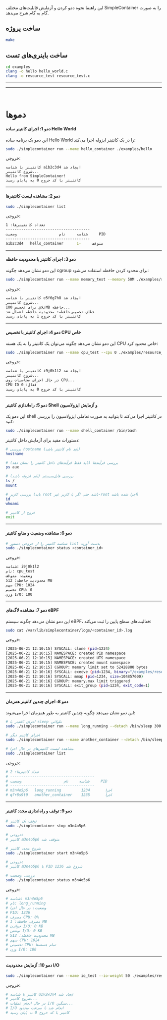 این راهنما نحوه دمو کردن و آزمایش قابلیت‌های مختلف SimpleContainer را به صورت گام به گام شرح می‌دهد.

## ساخت پروژه

```bash
make
```

## ساخت باینری‌های تست

```bash
cd examples
clang -o hello hello_world.c
clang -o resource_test resource_test.c
```

---
---


<br/>

# دمو‌ها


#### دمو 1: اجرای کانتینر ساده Hello World

این دمو یک برنامه ساده Hello World را در یک کانتینر ایزوله اجرا می‌کند:

```bash
sudo ./simplecontainer run --name hello_container ./examples/hello
```

خروجی:

```
کانتینر با شناسه a1b2c3d4 ایجاد شد
شروع کانتینر...
Hello from SimpleContainer!
کانتینر با کد خروج 0 به پایان رسید
```

---

#### دمو 2: مشاهده لیست کانتینرها

```bash
sudo ./simplecontainer list
```

خروجی:

```bash
تعداد کانتینرها: 1
--------------------------------------
شناسه     نام                   وضعیت     PID       
--------------------------------------
a1b2c3d4   hello_container      متوقف     -1        
```

---

#### دمو 3: اجرای کانتینر با محدودیت حافظه

این دمو نشان می‌دهد چگونه cgroup برای محدود کردن حافظه استفاده می‌شود:

```bash
sudo ./simplecontainer run --name memory_test --memory 50M ./examples/resource_test --memory-test
```

خروجی:
```bash
کانتینر با شناسه e5f6g7h8 ایجاد شد
شروع کانتینر...
تلاش برای تخصیص 100MB حافظه...
خطای تخصیص حافظه: محدودیت حافظه اعمال شد
کانتینر با کد خروج 1 به پایان رسید
```

---

#### دمو 4: اجرای کانتینر با تخصیص CPU خاص

این دمو نشان می‌دهد چگونه می‌توان یک کانتینر را به یک هسته CPU خاص محدود کرد:

```bash
sudo ./simplecontainer run --name cpu_test --cpu 0 ./examples/resource_test --cpu-test
```

خروجی:

```bash
کانتینر با شناسه i9j0k1l2 ایجاد شد
شروع کانتینر...
در حال اجرای محاسبات روی CPU...
CPU ID فعال: 0
کانتینر با کد خروج 0 به پایان رسید
```

---

#### دمو 5: راه‌اندازی کانتینر Shell و آزمایش ایزولاسیون

این دمو یک shell در کانتینر اجرا می‌کند تا بتوانید به صورت تعاملی ایزولاسیون را بررسی کنید:

```bash
sudo ./simplecontainer run --name shell_container /bin/bash
```


دستورات مفید برای آزمایش داخل کانتینر:

```bash
# بررسی hostname (باید نام کانتینر باشد)
hostname

# بررسی فرآیندها (باید فقط فرآیندهای داخل کانتینر را نشان دهد)
ps aux

# بررسی فایل‌سیستم (باید ایزوله باشد)
ls /
mount

# بررسی کاربر (باید root باشد حتی اگر با کاربر غیر-root اجرا شده باشد)
id
whoami

# خروج از کانتینر
exit
```

---

#### دمو 6: مشاهده وضعیت و منابع کانتینر

```bash
# شناسه کانتینر را از خروجی دستور list بدست آورید
sudo ./simplecontainer status <container_id>
```

خروجی:

```bash
شناسه: i9j0k1l2
نام: cpu_test
وضعیت: متوقف
محدودیت حافظه: 512 MB
سهم CPU: 1024
تخصیص CPU: 0
وزن I/O: 100
```

---

#### دمو 7: مشاهده لاگ‌های eBPF

این دمو نشان می‌دهد چگونه سیستم eBPF، فعالیت‌های سطح پایین را ثبت می‌کند:

```bash
sudo cat /var/lib/simplecontainer/logs/<container_id>.log
```
خروجی:
```bash
[2025-06-21 12:10:15] SYSCALL: clone (pid=1234)
[2025-06-21 12:10:15] NAMESPACE: created PID namespace
[2025-06-21 12:10:15] NAMESPACE: created UTS namespace
[2025-06-21 12:10:15] NAMESPACE: created mount namespace
[2025-06-21 12:10:15] CGROUP: memory limit set to 52428800 bytes
[2025-06-21 12:10:16] SYSCALL: execve (pid=1234, binary="/examples/resource_test")
[2025-06-21 12:10:16] SYSCALL: mmap (pid=1234, size=104857600)
[2025-06-21 12:10:16] CGROUP: memory.max limit triggered
[2025-06-21 12:10:16] SYSCALL: exit_group (pid=1234, exit_code=1)
```

---

#### دمو 8: اجرای چندین کانتینر همزمان

این دمو نشان می‌دهد چگونه چندین کانتینر به طور همزمان اجرا می‌شوند:

```bash
# اجرای کانتینر با sleep طولانی
sudo ./simplecontainer run --name long_running --detach /bin/sleep 300

# اجرای کانتینر دیگر
sudo ./simplecontainer run --name another_container --detach /bin/sleep 300

# مشاهده لیست کانتینرهای در حال اجرا
sudo ./simplecontainer list
```

خروجی:
```bash
# تعداد کانتینرها: 2
# --------------------------------------
# شناسه     نام                   وضعیت     PID       
# --------------------------------------
# m3n4o5p6   long_running         اجرا       1234      
# q7r8s9t0   another_container    اجرا       1235      
```

---

#### دمو 9: توقف و راه‌اندازی مجدد کانتینر

```bash
# توقف یک کانتینر
sudo ./simplecontainer stop m3n4o5p6

# خروجی:
# کانتینر m3n4o5p6 متوقف شد

# شروع مجدد کانتینر
sudo ./simplecontainer start m3n4o5p6

# خروجی:
# کانتینر m3n4o5p6 با PID 1236 شروع شد

# بررسی وضعیت
sudo ./simplecontainer status m3n4o5p6
```

 خروجی:
```bash
# شناسه: m3n4o5p6
# نام: long_running
# وضعیت: در حال اجرا
# PID: 1236
# مصرف CPU: 0%
# مصرف حافظه: 1 MB
# خواندن I/O: 0 KB
# نوشتن I/O: 0 KB
# محدودیت حافظه: 512 MB
# سهم CPU: 1024
# تخصیص CPU: تمام هسته‌ها
# وزن I/O: 100
```

---

#### دمو 10: آزمایش محدودیت I/O

```bash
sudo ./simplecontainer run --name io_test --io-weight 50 ./examples/resource_test --io-test
```

خروجی:
```bash
# کانتینر با شناسه u1v2w3x4 ایجاد شد
# شروع کانتینر...
# در حال انجام عملیات I/O سنگین...
# I/O انجام شد با سرعت محدود
# کانتینر با کد خروج 0 به پایان رسید
```